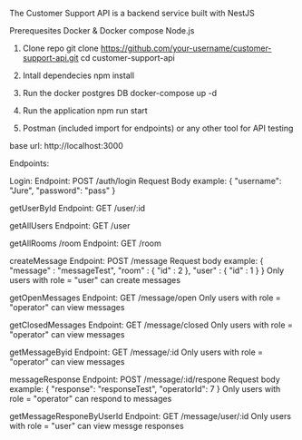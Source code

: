 The Customer Support API is a backend service built with NestJS

Prerequesites 
Docker & Docker compose
Node.js

1. Clone repo
git clone https://github.com/your-username/customer-support-api.git
cd customer-support-api

2. Intall dependecies
npm install

3. Run the docker postgres DB
docker-compose up -d

4. Run the application
npm run start

5. Postman (included import for endpoints) or any other tool for API testing

base url: http://localhost:3000

Endpoints:

Login:
Endpoint: POST /auth/login
Request Body example:
{
  "username": "Jure",
  "password": "pass"
}

getUserById
Endpoint: GET /user/:id

getAllUsers
Endpoint: GET /user

getAllRooms
/room
Endpoint: GET /room

createMessage
Endpoint: POST /message
Request body example:
{
    "message" : "messageTest",
    "room" : {
        "id" : 2
    },
    "user" : {
        "id" : 1
    }
}
Only users with role = "user" can create messages

getOpenMessages
Endpoint: GET /message/open
Only users with role = "operator" can view messages

getClosedMessages
Endpoint: GET /message/closed
Only users with role = "operator" can view messages

getMessageByid
Endpoint: GET /message/:id
Only users with role = "operator" can view messages

messageResponse
Endpoint: POST /message/:id/respone
Request body example:
{
    "response": "responseTest",
    "operatorId": 7
}
Only users with role = "operator" can respond to messages

getMessageResponeByUserId
Endpoint: GET /message/user/:id
Only users with role = "user" can view messge responses



